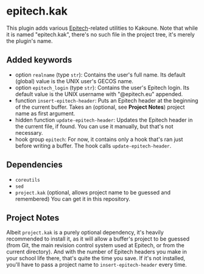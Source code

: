 # epitech.kak

This plugin adds various [Epitech](http://epitech.eu/)-related utilities to Kakoune.
Note that while it is named "epitech.kak", there's no such file in the project tree, it's merely the plugin's name.

## Added keywords

 - option `realname` (type `str`): Contains the user's full name. Its default (global) value is the UNIX user's GECOS name.
 - option `epitech_login` (type `str`): Contains the user's Epitech login. Its default value is the UNIX username with "@epitech.eu" appended.
 - function `insert-epitech-header`: Puts an Epitech header at the beginning of the current buffer. Takes an (optional, see **Project Notes**) project name as first argument.
 - hidden function `update-epitech-header`: Updates the Epitech header in the current file, if found. You can use it manually, but that's not necessary.
 - hook group `epitech`: For now, it contains only a hook that's ran just before writing a buffer. The hook calls `update-epitech-header`.

## Dependencies

 - `coreutils`
 - `sed`
 - `project.kak` (optional, allows project name to be guessed and remembered) You can get it in this repository.

## Project Notes

Albeit `project.kak` is a purely optional dependency, it's heavily recommended to install it, as it will allow a buffer's project to be guessed (from Git, the main revision control system used at Epitech, or from the current directory).
And with the number of Epitech headers you make in your school life there, that's quite the time you save. If it's not installed, you'll have to pass a project name to `insert-epitech-header` every time.
